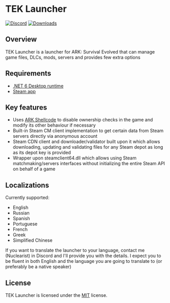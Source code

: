 # TEK Launcher
[![Discord](https://img.shields.io/discord/937821572285206659?style=flat-square&label=Discord&logo=discord&logoColor=white&color=7289DA)](https://discord.gg/JBUgcwvpfc)
[![Downloads](https://img.shields.io/github/downloads/Nuclearistt/TEKLauncher/total?style=flat-square)](https://github.com/Nuclearistt/TEKLauncher/releases)

## Overview

TEK Launcher is a launcher for ARK: Survival Evolved that can manage game files, DLCs, mods, servers and provides few extra options

## Requirements

+ [.NET 6 Desktop runtime](https://dotnet.microsoft.com/download/dotnet/6.0/runtime)
+ [Steam app](https://store.steampowered.com/about/)

## Key features

+ Uses [ARK Shellcode](https://github.com/Nuclearistt/ARKShellcode) to disable ownership checks in the game and modify its other behaviour if necessary
+ Built-in Steam CM client implementation to get certain data from Steam servers directly via anonymous account
+ Steam CDN client and downloader/validator built upon it which allows downloading, updating and validating files for any Steam depot as long as its depot key is provided
+ Wrapper upon steamclient64.dll which allows using Steam matchmaking/servers interfaces without initializing the entire Steam API on behalf of a game

## Localizations

Currently supported:
+ English
+ Russian
+ Spanish
+ Portuguese
+ French
+ Greek
+ Simplified Chinese

If you want to translate the launcher to your language, contact me (Nuclearist) in Discord and I'll provide you with the details. I expect you to be fluent in both English and the language you are going to translate to (or preferably be a native speaker)

## License

TEK Launcher is licensed under the [MIT](LICENSE.TXT) license.
